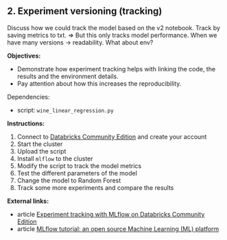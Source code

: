 ## 2. Experiment versioning (tracking)

Discuss how we could track the model based on the v2 notebook.
Track by saving metrics to txt. => But this only tracks model performance. 
When we have many versions -> readability. What about env?

**Objectives:**
 
- Demonstrate how experiment tracking helps with linking the code, the results and the environment details. 
- Pay attention about how this increases the reproducibility.

Dependencies:

- script: `wine_linear_regression.py` 

**Instructions:**

1. Connect to [Databricks Community Edition](https://community.cloud.databricks.com/login.html) and create your account
2. Start the cluster
3. Upload the script
4. Install `mlflow` to the cluster
5. Modify the script to track the model metrics
6. Test the different parameters of the model
7. Change the model to Random Forest
8. Track some more experiments and compare the results

**External links:**

- article [Experiment tracking with MLflow on Databricks Community Edition](https://www.adaltas.com/en/2020/09/10/databricks-community-edition-mlflow/)
- article [MLflow tutorial: an open source Machine Learning (ML) platform](https://www.adaltas.com/en/2020/03/23/mlflow-open-source-ml-platform-tutorial/)
